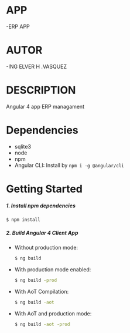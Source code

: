 # APP
-ERP APP
# AUTOR 
-ING ELVER H .VASQUEZ
# DESCRIPTION 
 
Angular 4 app  ERP managament
# Dependencies

- sqlite3
- node
- npm
- Angular CLI: Install by `npm i -g @angular/cli`

# Getting Started

##### 1. Install npm dependencies
`$ npm install` 

##### 2. Build Angular 4 Client App
- Without production mode:

    ```sh
    $ ng build
    ```

- With production mode enabled: 

    ```sh
    $ ng build -prod
    ```

- With AoT Compilation: 

    ```sh
    $ ng build -aot
    ```

- With AoT and production mode: 

    ```sh
    $ ng build -aot -prod
    ```






